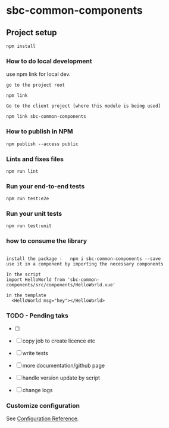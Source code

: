# sbc-common-components

## Project setup
```
npm install
```

### How to do local development

use npm link for local dev.
```
go to the project root 

npm link

Go to the client project [where this module is being used]

npm link sbc-common-components
```




### How to publish in NPM
```
npm publish --access public

```

### Lints and fixes files
```
npm run lint
```

### Run your end-to-end tests
```
npm run test:e2e
```

### Run your unit tests
```
npm run test:unit
```


### how to consume the library

```

install the package :   npm i sbc-common-components --save
use it in a component by importing the necessary components

In the script
import HelloWorld from 'sbc-common-components/src/components/HelloWorld.vue'

in the template
  <HelloWorld msg="hey"></HelloWorld>
```

### TODO - Pending taks

- [ ] 
- [ ] copy job to create licence etc
- [ ] write tests
- [ ] more documentation/github page
- [ ] handle version update by script
- [ ] change logs


### Customize configuration
See [Configuration Reference](https://cli.vuejs.org/config/).
